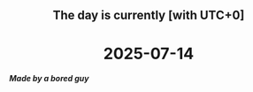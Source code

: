 <h2 align=center>The day is currently [with UTC+0]</h2>
<h1 align=center><!--TIME BEGIN-->2025-07-14<!--TIME END--></h1>
<h5>Made by a bored guy</h5>
